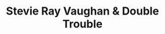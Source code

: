 ---
title: "Stevie Ray Vaughan & Double Trouble"
summary: "Blues-rock trio from Texas - the late on guitar, on bass, and on drums. remained active after Vaughan's death."
slug: "stevie-ray-vaughan-double-trouble"
image: "stevie-ray-vaughan-double-trouble.jpg"
apple_music_artist_url: "https://music.apple.com/gb/artist/stevie-ray-vaughan-double-trouble/601067"
wikipedia_url: "none"
---